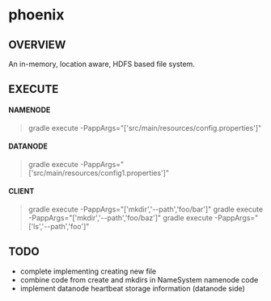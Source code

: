 # phoenix
## OVERVIEW
An in-memory, location aware, HDFS based file system.

## EXECUTE
#### NAMENODE
> gradle execute -PappArgs="['src/main/resources/config.properties']"
#### DATANODE
> gradle execute -PappArgs="['src/main/resources/config1.properties']"
#### CLIENT
> gradle execute -PappArgs="['mkdir','--path','foo/bar']"
> gradle execute -PappArgs="['mkdir','--path','foo/baz']"
> gradle execute -PappArgs="['ls','--path','foo']"

## TODO
- complete implementing creating new file
- combine code from create and mkdirs in NameSystem namenode code
- implement datanode heartbeat storage information (datanode side)
